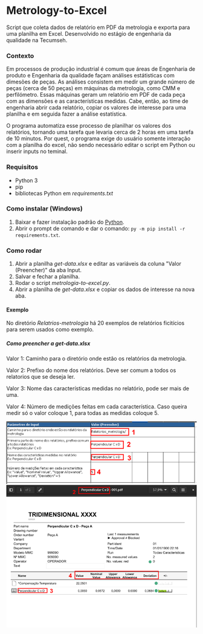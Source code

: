 # Metrology-to-Excel
Script que coleta dados de relatório em PDF da metrologia e exporta para uma planilha em Excel. Desenvolvido no estágio de engenharia da qualidade na Tecumseh.

### Contexto 
Em processos de produção industrial é comum que áreas de Engenharia de produto e Engenharia da qualidade façam análises estátisticas com dimesões de peças.
As análises consistem em medir um grande número de peças (cerca de 50 peças) em máquinas da metrologia, como CMM e perfilómetro. Essas máquinas geram um relatório em PDF de cada peça com as dimensões e as características medidas. Cabe, então, ao time de engenharia abrir cada relatório, copiar os valores de interesse para uma planilha e em seguida fazer a análise estatística.

O programa automatiza esse processo de planilhar os valores dos relatórios, tornando uma tarefa que levaria cerca de 2 horas em uma tarefa de 10 minutos. Por quest, o programa exige do usuário somente interação com a planilha do excel, não sendo necessário editar o script em Python ou inserir inputs no teminal.

### Requisitos
 - Python 3
 - pip
 - bibliotecas Python em _requirements.txt_

### Como instalar (Windows)
1. Baixar e fazer instalação padrão do [Python](https://www.python.org/ftp/python/3.10.6/python-3.10.6-amd64.exe).
2. Abrir o prompt de comando e dar o comando: `py -m pip install -r requirements.txt`.

### Como rodar
1. Abrir a planilha _get-data.xlsx_ e editar as variáveis da coluna "Valor (Preencher)" da aba Input.
2. Salvar e fechar a planilha.
3. Rodar o script _metrologia-to-excel.py_.
4. Abrir a planilha de _get-data.xlsx_ e copiar os dados de interesse na nova aba.

#### Exemplo
No diretório _Relatrios-metrologia_ há 20 exemplos de relatórios ficitícios para serem usados como exemplo.

##### Como preencher a _get-data.xlsx_
Valor 1: Caminho para o diretório onde estão os relatórios da metrologia.

Valor 2: Prefixo do nome dos relatórios. Deve ser comum a todos os relatorios que se deseja ler.

Valor 3: Nome das características medidas no relatório, pode ser mais de uma.

Valor 4: Número de medições feitas em cada característica. Caso queira medir só o valor coloque 1, para todas as medidas coloque 5.

![Excel](excel_readme.png)
![PDF](pdf_readme.png)

